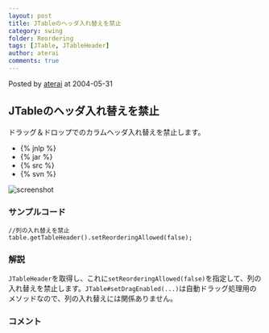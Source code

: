 ```yaml
---
layout: post
title: JTableのヘッダ入れ替えを禁止
category: swing
folder: Reordering
tags: [JTable, JTableHeader]
author: aterai
comments: true
---
```


Posted by [aterai](http://terai.xrea.jp/aterai.html) at 2004-05-31

## JTableのヘッダ入れ替えを禁止
ドラッグ＆ドロップでのカラムヘッダ入れ替えを禁止します。

- {% jnlp %}
- {% jar %}
- {% src %}
- {% svn %}

<!-- dummy comment line for breaking list -->

![screenshot](https://lh3.googleusercontent.com/_9Z4BYR88imo/TQTRr3AzfQI/AAAAAAAAAhk/mfgsIhuaEz0/s800/Reordering.png)

### サンプルコード
<pre class="prettyprint"><code>//列の入れ替えを禁止
table.getTableHeader().setReorderingAllowed(false);
</code></pre>

### 解説
`JTableHeader`を取得し、これに`setReorderingAllowed(false)`を指定して、列の入れ替えを禁止します。`JTable#setDragEnabled(...)`は自動ドラッグ処理用のメソッドなので、列の入れ替えには関係ありません。

### コメント
